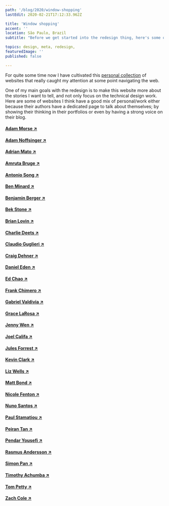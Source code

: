 ```yaml
---
path: '/blog/2020/window-shopping'
lastEdit: 2020-02-21T17:12:33.962Z

title: 'Window shopping'
accent: ''
location: São Paulo, Brazil
subtitle: "Before we get started into the redesign thing, here's some of the work that inspired me to get back at writing the code you're reading."

topics: design, meta, redesign, 
featuredImage: ''
published: false

---
```


For quite some time now I have cultivated this [personal collection](https://www.gettoby.com/p/w4gnsx3zmfsh) of websites that really caught my attention at some point navigating the web. 

One of my main goals with the redesign is to make this website more about the stories I want to tell, and not only focus on the technical design work. Here are some of websites I think have a good mix of personal/work either because their authors have a dedicated page to talk about themselves; by showing their thinking in their portfolios or even by having a strong voice on their blog.


#### [Adam Morse ↗](http://mrmrs.cc/)

#### [Adam Noffsinger ↗](https://noff.me/)

#### [Adrian Mato ↗](https://adrianmato.com/)

#### [Amruta Bruge ↗](http://amrutabuge.com/)

#### [Antonio Song ↗](https://www.antonios.work/)

#### [Ben Minard ↗](http://benminard.me/)

#### [Benjamin Berger ↗](http://b-berger.com/)

#### [Bek Stone ↗](https://bek.is/)

#### [Brian Lovin ↗]()

#### [Charlie Deets ↗](https://charliedeets.com/)

#### [Claudio Guglieri ↗]()

#### [Craig Dehner ↗](https://craigdehner.com/)

#### [Daniel Eden ↗](https://daneden.me/)

#### [Ed Chao ↗](https://www.thatedchao.com/)

#### [Frank Chimero ↗](https://frankchimero.com/)
<!-- Frank's website was pretty much the whole reason why I would start this redesign in the open. He's doing the same process and documenting every single decision he makes. -->

#### [Gabriel Valdivia ↗](https://www.gabrielvaldivia.com/)

#### [Grace LaRosa ↗](http://grace-larosa.com/)

#### [Jenny Wen ↗](https://jennywen.ca/) 

#### [Joel Califa ↗](http://joelcalifa.com/)

#### [Jules Forrest ↗](https://julesforrest.com/)

#### [Kevin Clark ↗](https://kevinclark.ca/)

#### [Liz Wells ↗](https://www.lizvwells.com/)

#### [Matt Bond ↗](http://www.mattbond.com.au/)

#### [Nicole Fenton ↗](https://www.nicolefenton.com/)

#### [Nuno Santos ↗](https://nunocoelhosantos.com/)

#### [Paul Stamatiou ↗](https://paulstamatiou.com/)

#### [Peiran Tan ↗](http://www.peirantan.com/)

#### [Pendar Yousefi ↗](https://mahimoto.com/)

#### [Rasmus Andersson ↗](https://rsms.me/)

#### [Simon Pan ↗](http://simonpan.com/)

#### [Timothy Achumba ↗](http://timothyachumba.com/)

#### [Tom Petty ↗](http://tom.pe/)

#### [Zach Cole ↗](http://zcole.me/)
